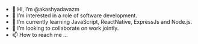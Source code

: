 - 👋 Hi, I’m @akashyadavazm
- 👀 I’m interested in a role of software development.
- 🌱 I’m currently learning JavaScript, ReactNative, ExpressJs and Node.js.
- 💞️ I’m looking to collaborate on work jointly.
- 📫 How to reach me ...
<!---
akashyadavazm/akashyadavazm is a ✨ special ✨ repository because its `README.md` (this file) appears on your GitHub profile.
You can click the Preview link to take a look at your changes.
for mail purpose...get in touch on....akashyadavazm@gmail.com
--->
